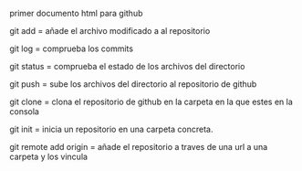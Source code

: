 primer documento html para github

git add = añade el archivo modificado a al repositorio

git log = comprueba los commits

git status = comprueba el estado de los archivos del directorio

git push = sube los archivos del directorio al repositorio de github

git clone = clona el repositorio de github en la carpeta en la que estes en la consola

git init = inicia un repositorio en una carpeta concreta.

git remote add origin = añade el repositorio a traves de una url a una carpeta y los vincula